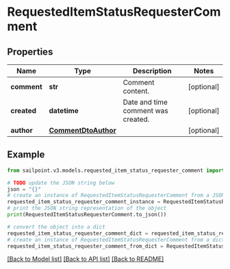 # RequestedItemStatusRequesterComment


## Properties

Name | Type | Description | Notes
------------ | ------------- | ------------- | -------------
**comment** | **str** | Comment content. | [optional] 
**created** | **datetime** | Date and time comment was created. | [optional] 
**author** | [**CommentDtoAuthor**](CommentDtoAuthor.md) |  | [optional] 

## Example

```python
from sailpoint.v3.models.requested_item_status_requester_comment import RequestedItemStatusRequesterComment

# TODO update the JSON string below
json = "{}"
# create an instance of RequestedItemStatusRequesterComment from a JSON string
requested_item_status_requester_comment_instance = RequestedItemStatusRequesterComment.from_json(json)
# print the JSON string representation of the object
print(RequestedItemStatusRequesterComment.to_json())

# convert the object into a dict
requested_item_status_requester_comment_dict = requested_item_status_requester_comment_instance.to_dict()
# create an instance of RequestedItemStatusRequesterComment from a dict
requested_item_status_requester_comment_from_dict = RequestedItemStatusRequesterComment.from_dict(requested_item_status_requester_comment_dict)
```
[[Back to Model list]](../README.md#documentation-for-models) [[Back to API list]](../README.md#documentation-for-api-endpoints) [[Back to README]](../README.md)


